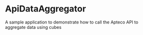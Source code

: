 # ApiDataAggregator
A sample application to demonstrate how to call the Apteco API to aggregate data using cubes
